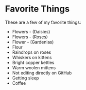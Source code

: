 # Favorite Things

These are a few of my favorite things:

- Flowers - (Daisies)
- Flowers - (Roses)
- Flower - (Gardenias)
- Flour
- Raindrops on roses
- Whiskers on kittens
- Bright copper kettles
- Warm woolen mittens
- Not editing directly on GitHub
- Getting sleep
- Coffee
